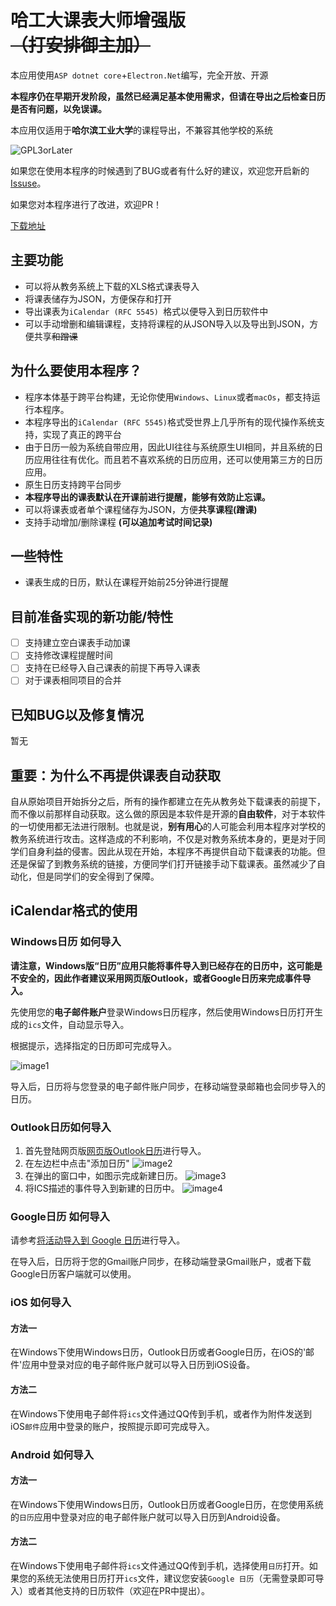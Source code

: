 # 哈工大课表大师增强版 <del>（打安排御主加）</del>
本应用使用`ASP dotnet core`+`Electron.Net`编写，完全开放、开源

**本程序仍在早期开发阶段，虽然已经满足基本使用需求，但请在导出之后检查日历是否有问题，以免误课。**

本应用仅适用于**哈尔滨工业大学**的课程导出，不兼容其他学校的系统

![GPL3orLater](https://www.gnu.org/graphics/gplv3-or-later.png)

如果您在使用本程序的时候遇到了BUG或者有什么好的建议，欢迎您开启新的[Issuse]()。

如果您对本程序进行了改进，欢迎PR！

[下载地址](https://github.com/HCGStudio/HIT-Schedule-Master-Plus/releases)

## 主要功能

- 可以将从教务系统上下载的XLS格式课表导入
- 将课表储存为JSON，方便保存和打开
- 导出课表为`iCalendar (RFC 5545) `格式以便导入到日历软件中
- 可以手动增删和编辑课程，支持将课程的从JSON导入以及导出到JSON，方便共享<del>和蹭课</del>

## 为什么要使用本程序？

- 程序本体基于跨平台构建，无论你使用`Windows`、`Linux`或者`macOs`，都支持运行本程序。
- 本程序导出的`iCalendar (RFC 5545)`格式受世界上几乎所有的现代操作系统支持，实现了真正的跨平台
- 由于日历一般为系统自带应用，因此UI往往与系统原生UI相同，并且系统的日历应用往往有优化。而且若不喜欢系统的日历应用，还可以使用第三方的日历应用。
- 原生日历支持跨平台同步
- **本程序导出的课表默认在开课前进行提醒，能够有效防止忘课。**
- 可以将课表或者单个课程储存为JSON，方便**共享课程(蹭课)**
- 支持手动增加/删除课程 **(可以追加考试时间记录)**

## 一些特性

- 课表生成的日历，默认在课程开始前25分钟进行提醒

## 目前准备实现的新功能/特性

- [ ] 支持建立空白课表手动加课
- [ ] 支持修改课程提醒时间
- [ ] 支持在已经导入自己课表的前提下再导入课表
- [ ] 对于课表相同项目的合并

## 已知BUG以及修复情况

暂无



## 重要：为什么不再提供课表自动获取

自从原始项目开始拆分之后，所有的操作都建立在先从教务处下载课表的前提下，而不像以前那样自动获取。这么做的原因是本软件是开源的**自由软件**，对于本软件的一切使用都无法进行限制。也就是说，**别有用心**的人可能会利用本程序对学校的教务系统进行攻击。这样造成的不利影响，不仅是对教务系统本身的，更是对于同学们自身利益的侵害。因此从现在开始，本程序不再提供自动下载课表的功能。但还是保留了到教务系统的链接，方便同学们打开链接手动下载课表。虽然减少了自动化，但是同学们的安全得到了保障。

## iCalendar格式的使用

### Windows日历 如何导入

**请注意，Windows版“日历”应用只能将事件导入到已经存在的日历中，这可能是不安全的，因此作者建议采用网页版Outlook，或者Google日历来完成事件导入。**

先使用您的**电子邮件账户**登录Windows日历程序，然后使用Windows日历打开生成的`ics`文件，自动显示导入。

根据提示，选择指定的日历即可完成导入。

![image1](https://github.com/HCGStudio/HIT-Schedule-Master-Plus/raw/master/img/image-1.png)

导入后，日历将与您登录的电子邮件账户同步，在移动端登录邮箱也会同步导入的日历。

### Outlook日历如何导入

1. 首先登陆网页版[网页版Outlook日历](https://outlook.live.com/calendar/)进行导入。
2. 在左边栏中点击"添加日历"
![image2](https://github.com/HCGStudio/HIT-Schedule-Master-Plus/raw/master/img/image-3.png)
3. 在弹出的窗口中，如图示完成新建日历。
![image3](https://github.com/HCGStudio/HIT-Schedule-Master-Plus/raw/master/img/image-4.png)
4. 将ICS描述的事件导入到新建的日历中。
![image4](https://github.com/HCGStudio/HIT-Schedule-Master-Plus/raw/master/img/image-5.png)


### Google日历 如何导入

请参考[将活动导入到 Google 日历](https://support.google.com/calendar/answer/37118?hl=zh-Hans)进行导入。

在导入后，日历将于您的Gmail账户同步，在移动端登录Gmail账户，或者下载Google日历客户端就可以使用。

### iOS 如何导入

#### 方法一

在Windows下使用Windows日历，Outlook日历或者Google日历，在iOS的'邮件'应用中登录对应的电子邮件账户就可以导入日历到iOS设备。

#### 方法二

在Windows下使用电子邮件将`ics`文件通过QQ传到手机，或者作为附件发送到iOS`邮件`应用中登录的账户，按照提示即可完成导入。

### Android 如何导入

#### 方法一

在Windows下使用Windows日历，Outlook日历或者Google日历，在您使用系统的`日历`应用中登录对应的电子邮件账户就可以导入日历到Android设备。

#### 方法二

在Windows下使用电子邮件将`ics`文件通过QQ传到手机，选择使用`日历`打开。如果您的系统无法使用日历打开`ics`文件，建议您安装`Google 日历`（无需登录即可导入）或者其他支持的日历软件（欢迎在PR中提出）。